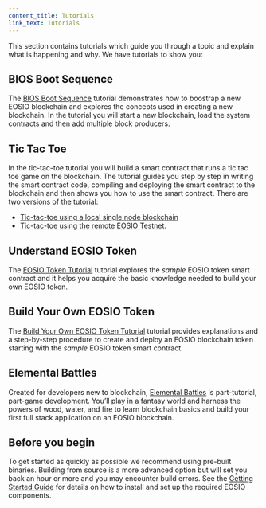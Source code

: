 ```yaml
---
content_title: Tutorials
link_text: Tutorials
---
```


This section contains tutorials which guide you through a topic and explain what is happening and why. We have tutorials to show you:

## BIOS Boot Sequence

The [BIOS Boot Sequence](10_bios-boot-sequence.md) tutorial demonstrates how to boostrap a new EOSIO blockchain and explores the concepts used in creating a new blockchain. In the tutorial you will start a new blockchain, load the system contracts and then add multiple block producers.  

## Tic Tac Toe

In the tic-tac-toe tutorial you will build a smart contract that runs a tic tac toe game on the blockchain. The tutorial guides you step by step in writing the smart contract code, compiling and deploying the smart contract to the blockchain and then shows you how to use the smart contract. There are two versions of the tutorial:  
* [Tic-tac-toe using a local single node blockchain](20_tic-tac-toe-game-smart-contract-single-node.md)
* [Tic-tac-toe using the remote EOSIO Testnet.](21_tic-tac-toe-game-smart-contract-Testnet.md)  

## Understand EOSIO Token

The [EOSIO Token Tutorial](40_eosio_token.md) tutorial explores the *sample* EOSIO token smart contract and it helps you acquire the basic knowledge needed to build your own EOSIO token.

## Build Your Own EOSIO Token

The [Build Your Own EOSIO Token Tutorial](50_build_your_own_eosio_token.md) tutorial provides explanations and a step-by-step procedure to create and deploy an EOSIO blockchain token starting with the *sample* EOSIO token smart contract.

## Elemental Battles

Created for developers new to blockchain, [Elemental Battles](https://battles.eos.io?utm_source=devportal) is part-tutorial, part-game development. You’ll play in a fantasy world and harness the powers of wood, water, and fire to learn blockchain basics and build your first full stack application on an EOSIO blockchain.

## Before you begin

To get started as quickly as possible we recommend using pre-built binaries. Building from source is a more advanced option but will set you back an hour or more and you may encounter build errors. See the [Getting Started Guide](../30_getting-started-guide) for details on how to install and set up the required EOSIO components.
